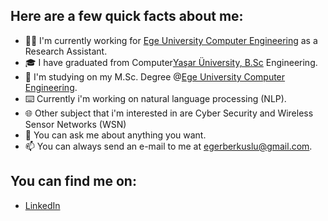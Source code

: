 ## Here are a few quick facts about me: 

- 👨‍💻 I'm currently working for [Ege University Computer Engineering](https://bilmuh.ege.edu.tr/) as a Research Assistant.
- 🎓 I have graduated from Computer[Yaşar Üniversity, B.Sc](https://ce.yasar.edu.tr/) Engineering.
- 🌱 I'm studying on my M.Sc. Degree @[Ege University Computer Engineering](https://bilmuh.ege.edu.tr/).
- ⌨️ Currently i'm working on natural language processing (NLP).
- 🌐 Other subject that i'm interested in are Cyber Security and Wireless Sensor Networks (WSN) 
- 💬 You can ask me about anything you want.
- 📫 You can always send an e-mail to me at [egerberkuslu@gmail.com](mailto:egerberkuslu@gmail.com).


## You can find me on: 
- [LinkedIn](https://www.linkedin.com/in/egerberkuslu)
